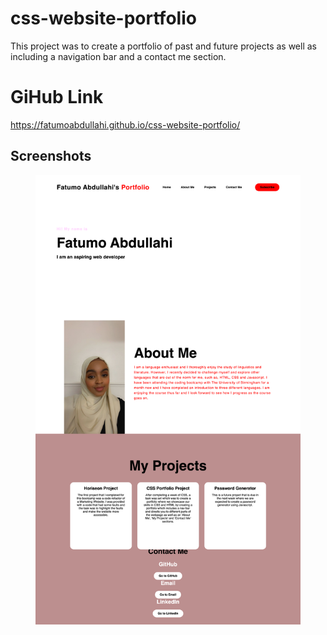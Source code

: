 # css-website-portfolio
This project was to create a portfolio of past and future projects as well as including a navigation bar and a contact me section.

# GiHub Link
https://fatumoabdullahi.github.io/css-website-portfolio/
## Screenshots
<figure>
<img src="./assets/images/screencapture.png">
</figure>